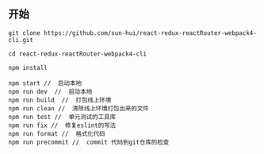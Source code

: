 ##  开始
`git clone https://github.com/sun-hui/react-redux-reactRouter-webpack4-cli.git`

`cd react-redux-reactRouter-webpack4-cli`

`npm install`
```
npm start //  启动本地
npm run dev  //  启动本地
npm run build  //  打包线上环境
npm run clean //  清除线上环境打包出来的文件
npm run test //  单元测试的工具库
npm run fix //  修复eslint的写法
npm run format //  格式化代码
npm run precommit //  commit 代码到git仓库的检查
```




